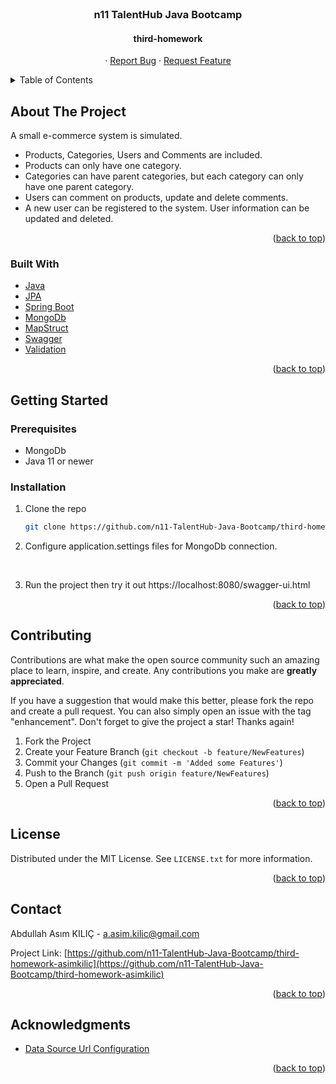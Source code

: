 <div id="top"></div>

<!-- PROJECT LOGO -->
<br />
<div align="center">
  <h3 align="center"> n11 TalentHub Java Bootcamp</h3>
<h4 align="center">third-homework</h4>

  <p align="center">
    ·
    <a href="https://github.com/n11-TalentHub-Java-Bootcamp/third-homework-asimkilic/issues">Report Bug</a>
    ·
    <a href="https://github.com/n11-TalentHub-Java-Bootcamp/third-homework-asimkilic/issues">Request Feature</a>
  </p>

</div>



<!-- TABLE OF CONTENTS -->
<details>
  <summary>Table of Contents</summary>
  <ol>
    <li>
      <a href="#about-the-project">About The Project</a>
      <ul>
        <li><a href="#built-with">Built With</a></li>
      </ul>
    </li>
    <li>
      <a href="#getting-started">Getting Started</a>
      <ul>
        <li><a href="#prerequisites">Prerequisites</a></li>
        <li><a href="#installation">Installation</a></li>
      </ul>
    </li>
    <li><a href="#contributing">Contributing</a></li>
    <li><a href="#license">License</a></li>
    <li><a href="#contact">Contact</a></li>
    <li><a href="#acknowledgments">Acknowledgments</a></li>
  </ol>
</details>



<!-- ABOUT THE PROJECT -->
## About The Project

A small e-commerce system is simulated.
* Products, Categories, Users and Comments are included.
* Products can only have one category.
* Categories can have parent categories, but each category can only have one parent category.
* Users can comment on products, update and delete comments.
* A new user can be registered to the system. User information can be updated and deleted.

<p align="right">(<a href="#top">back to top</a>)</p>



### Built With


* [Java](https://www.java.com/tr/)
* [JPA](https://docs.oracle.com/javaee/6/tutorial/doc/bnbpz.html)
* [Spring Boot](https://spring.io/projects/spring-boot)
* [MongoDb](https://www.mongodb.com/)
* [MapStruct](https://mapstruct.org/)
* [Swagger](https://swagger.io/)
* [Validation](#)


<p align="right">(<a href="#top">back to top</a>)</p>



<!-- GETTING STARTED -->

## Getting Started


### Prerequisites

* MongoDb
* Java 11 or newer


### Installation

1. Clone the repo
   ```sh
   git clone https://github.com/n11-TalentHub-Java-Bootcamp/third-homework-asimkilic.git
   ```
2. Configure application.settings files for MongoDb connection. 

<br />

3. Run the project then try it out https://localhost:8080/swagger-ui.html

<p align="right">(<a href="#top">back to top</a>)</p>



<!-- CONTRIBUTING -->
## Contributing

Contributions are what make the open source community such an amazing place to learn, inspire, and create. Any contributions you make are **greatly appreciated**.

If you have a suggestion that would make this better, please fork the repo and create a pull request. You can also simply open an issue with the tag "enhancement".
Don't forget to give the project a star! Thanks again!

1. Fork the Project
2. Create your Feature Branch (`git checkout -b feature/NewFeatures`)
3. Commit your Changes (`git commit -m 'Added some Features'`)
4. Push to the Branch (`git push origin feature/NewFeatures`)
5. Open a Pull Request

<p align="right">(<a href="#top">back to top</a>)</p>



<!-- LICENSE -->
## License

Distributed under the MIT License. See `LICENSE.txt` for more information.

<p align="right">(<a href="#top">back to top</a>)</p>



<!-- CONTACT -->
## Contact

Abdullah Asım KILIÇ - a.asim.kilic@gmail.com

Project Link: [https://github.com/n11-TalentHub-Java-Bootcamp/third-homework-asimkilic](https://github.com/n11-TalentHub-Java-Bootcamp/third-homework-asimkilic)

<p align="right">(<a href="#top">back to top</a>)</p>



<!-- ACKNOWLEDGMENTS -->
## Acknowledgments


* [Data Source Url Configuration](https://stackoverflow.com/questions/51221777/failed-to-configure-a-datasource-url-attribute-is-not-specified-and-no-embedd)

  

<p align="right">(<a href="#top">back to top</a>)</p>



